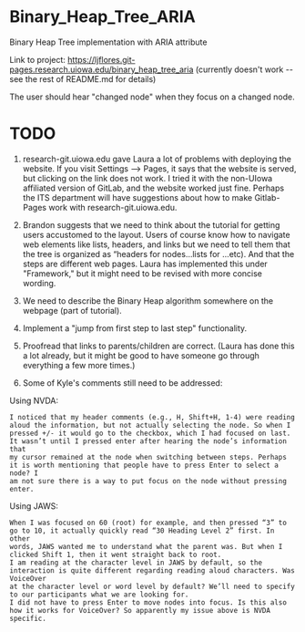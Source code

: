# Binary_Heap_Tree_ARIA

Binary Heap Tree implementation with ARIA attribute

Link to project: https://ljflores.git-pages.research.uiowa.edu/binary_heap_tree_aria (currently doesn't work -- see the rest of README.md for details)

The user should hear "changed node" when they focus on a changed node.

# TODO

1. research-git.uiowa.edu gave Laura a lot of problems with deploying the website. If you visit Settings --> Pages, it says that the website is served, but clicking on the link does not work. I tried it with the non-UIowa affiliated version of GitLab, and the website worked just fine. Perhaps the ITS department will have suggestions about how to make Gitlab-Pages work with research-git.uiowa.edu.

2. Brandon suggests that we need to think about the tutorial for getting users accustomed to the layout. Users of course know how to navigate web elements like lists, headers, and links but we need to tell them that the tree is organized as “headers for nodes…lists for …etc). And that the steps are different web pages. Laura has implemented this under "Framework," but it might need to be revised with more concise wording.

3. We need to describe the Binary Heap algorithm somewhere on the webpage (part of tutorial).

4. Implement a "jump from first step to last step" functionality.

5. Proofread that links to parents/children are correct. (Laura has done this a lot already, but it might be good to have someone go through everything a few more times.)

6. Some of Kyle's comments still need to be addressed:

Using NVDA:

    I noticed that my header comments (e.g., H, Shift+H, 1-4) were reading aloud the information, but not actually selecting the node. So when I
    pressed +/- it would go to the checkbox, which I had focused on last. It wasn’t until I pressed enter after hearing the node’s information that
    my cursor remained at the node when switching between steps. Perhaps it is worth mentioning that people have to press Enter to select a node? I
    am not sure there is a way to put focus on the node without pressing enter.

Using JAWS:

    When I was focused on 60 (root) for example, and then pressed “3” to go to 10, it actually quickly read “30 Heading Level 2” first. In other
    words, JAWS wanted me to understand what the parent was. But when I clicked Shift 1, then it went straight back to root.
    I am reading at the character level in JAWS by default, so the interaction is quite different regarding reading aloud characters. Was VoiceOver
    at the character level or word level by default? We’ll need to specify to our participants what we are looking for.
    I did not have to press Enter to move nodes into focus. Is this also how it works for VoiceOver? So apparently my issue above is NVDA specific.
